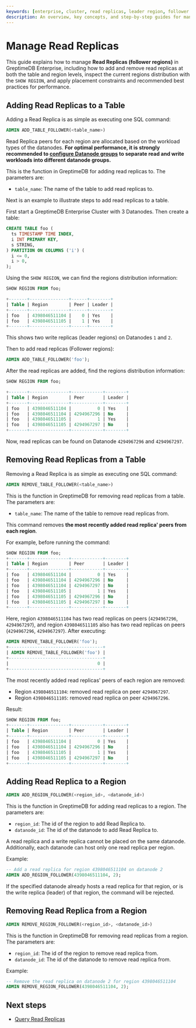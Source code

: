 ```yaml
---
keywords: [enterprise, cluster, read replicas, leader region, follower region]
description: An overview, key concepts, and step-by-step guides for managing read replicas in GreptimeDB Enterprise.
---
```


# Manage Read Replicas

This guide explains how to manage **Read Replicas (follower regions)** in GreptimeDB Enterprise, including how to add and remove read replicas at both the table and region levels, inspect the current regions distribution with the `SHOW REGION`, and apply placement constraints and recommended best practices for performance.

## Adding Read Replicas to a Table

Adding a Read Replica is as simple as executing one SQL command:

```sql
ADMIN ADD_TABLE_FOLLOWER(<table_name>)
```

Read Replica peers for each region are allocated based on the workload types of the datanodes. **For optimal performance, it is strongly recommended to [configure Datanode groups](/enterprise/deployments-administration/deploy-on-kubernetes/configure-datanode-groups.md) to separate read and write workloads into different datanode groups.**

This is the function in GreptimeDB for adding read replicas to. The parameters are:

- `table_name`: The name of the table to add read replicas to.

Next is an example to illustrate steps to add read replicas to a table.

First start a GreptimeDB Enterprise Cluster with 3 Datanodes. Then create a table:

```sql
CREATE TABLE foo (
  ts TIMESTAMP TIME INDEX,
  i INT PRIMARY KEY,
  s STRING,
) PARTITION ON COLUMNS ('i') (
  i <= 0,
  i > 0,
);
```


Using the `SHOW REGION`, we can find the regions distribution information:

```sql
SHOW REGION FROM foo;

+-------+---------------+------+--------+
| Table | Region        | Peer | Leader |
+-------+---------------+------+--------+
| foo   | 4398046511104 |    0 | Yes    |
| foo   | 4398046511105 |    1 | Yes    |
+-------+---------------+------+--------+
```

This shows two write replicas (leader regions) on Datanodes `1` and `2`.

Then to add read replicas (Follower regions):

```sql
ADMIN ADD_TABLE_FOLLOWER('foo');
```

After the read replicas are added, find the regions distribution information:

```sql
SHOW REGION FROM foo;

+-------+---------------+------------+--------+
| Table | Region        | Peer       | Leader |
+-------+---------------+------------+--------+
| foo   | 4398046511104 |          0 | Yes    |
| foo   | 4398046511104 | 4294967296 | No     |
| foo   | 4398046511105 |          1 | Yes    |
| foo   | 4398046511105 | 4294967297 | No     |
+-------+---------------+------------+--------+
```

Now, read replicas can be found on Datanode `4294967296` and `4294967297`.

## Removing Read Replicas from a Table

Removing a Read Replica is as simple as executing one SQL command:

```sql
ADMIN REMOVE_TABLE_FOLLOWER(<table_name>)
```

This is the function in GreptimeDB for removing read replicas from a table. The parameters are:

- `table_name`: The name of the table to remove read replicas from.

This command removes **the most recently added read replica' peers from each region**.

For example, before running the command:

```sql
SHOW REGION FROM foo;
+-------+---------------+------------+--------+
| Table | Region        | Peer       | Leader |
+-------+---------------+------------+--------+
| foo   | 4398046511104 |          0 | Yes    |
| foo   | 4398046511104 | 4294967296 | No     |
| foo   | 4398046511104 | 4294967297 | No     |
| foo   | 4398046511105 |          1 | Yes    |
| foo   | 4398046511105 | 4294967296 | No     |
| foo   | 4398046511105 | 4294967297 | No     |
+-------+---------------+------------+--------+
```

Here, region `4398046511104` has two read replicas on peers (`4294967296`, `4294967297`), and region `4398046511105` also has two read replicas on peers (`4294967296`, `4294967297`).
After executing:

```sql
ADMIN REMOVE_TABLE_FOLLOWER('foo');
+------------------------------------+
| ADMIN REMOVE_TABLE_FOLLOWER('foo') |
+------------------------------------+
|                                  0 |
+------------------------------------+
```

The most recently added read replicas' peers of each region are removed:

* Region `4398046511104`: removed read replica on peer `4294967297`.
* Region `4398046511105`: removed read replica on peer `4294967296`.

Result:

```sql
SHOW REGION FROM foo;
+-------+---------------+------------+--------+
| Table | Region        | Peer       | Leader |
+-------+---------------+------------+--------+
| foo   | 4398046511104 |          0 | Yes    |
| foo   | 4398046511104 | 4294967296 | No     |
| foo   | 4398046511105 |          1 | Yes    |
| foo   | 4398046511105 | 4294967297 | No     |
+-------+---------------+------------+--------+
```

## Adding Read Replica to a Region
```sql
ADMIN ADD_REGION_FOLLOWER(<region_id>, <datanode_id>)
```

This is the function in GreptimeDB for adding read replicas to a region. The parameters are:

- `region_id`: The id of the region to add Read Replica to.
- `datanode_id`: The id of the datanode to add Read Replica to.

A read replica and a write replica cannot be placed on the same datanode. Additionally, each datanode can host only one read replica per region.

Example:

```sql
-- Add a read replica for region 4398046511104 on datanode 2
ADMIN ADD_REGION_FOLLOWER(4398046511104, 2);
```

If the specified datanode already hosts a read replica for that region, or is the write replica (leader) of that region, the command will be rejected.

## Removing Read Replica from a Region
```sql
ADMIN REMOVE_REGION_FOLLOWER(<region_id>, <datanode_id>)
```

This is the function in GreptimeDB for removing read replicas from a region. The parameters are:

- `region_id`: The id of the region to remove read replica from.
- `datanode_id`: The id of the datanode to remove read replica from.


Example:

```sql
-- Remove the read replica on datanode 2 for region 4398046511104
ADMIN REMOVE_REGION_FOLLOWER(4398046511104, 2);
```


## Next steps

* [Query Read Replicas](/enterprise/read-replicas/query-read-replicas.md)